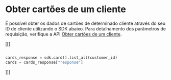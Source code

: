 # Obter cartões de um cliente

É possível obter os dados de cartões de determinado cliente através do seu ID de cliente utilizando o SDK abaixo. Para detalhamento dos parâmetros de requisição, verifique a API [Obter cartões de um cliente](/developers/pt/reference/cards/_customers_customer_id_cards/get).

[[[
```python

cards_response = sdk.card().list_all(customer_id)
cards = cards_response["response"]

```
]]]